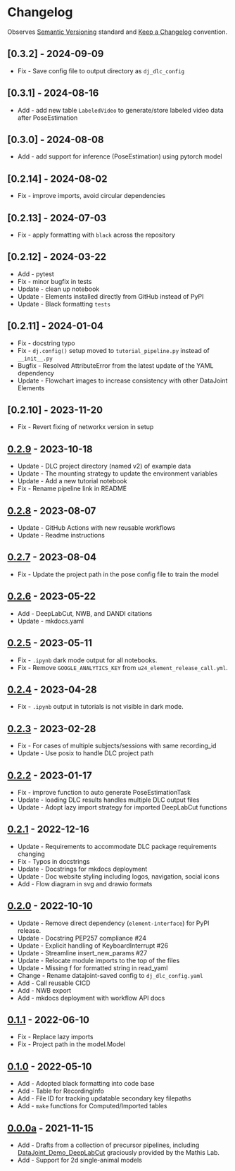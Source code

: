 # Changelog

Observes [Semantic Versioning](https://semver.org/spec/v2.0.0.html) standard and 
[Keep a Changelog](https://keepachangelog.com/en/1.0.0/) convention.

## [0.3.2] - 2024-09-09

+ Fix - Save config file to output directory as `dj_dlc_config`

## [0.3.1] - 2024-08-16

+ Add - add new table `LabeledVideo` to generate/store labeled video data after PoseEstimation

## [0.3.0] - 2024-08-08

+ Add - add support for inference (PoseEstimation) using pytorch model

## [0.2.14] - 2024-08-02

+ Fix - improve imports, avoid circular dependencies

## [0.2.13] - 2024-07-03

+ Fix - apply formatting with `black` across the repository

## [0.2.12] - 2024-03-22

+ Add - pytest
+ Fix - minor bugfix in tests
+ Update - clean up notebook
+ Update - Elements installed directly from GitHub instead of PyPI
+ Update - Black formatting `tests`

## [0.2.11] - 2024-01-04

+ Fix - docstring typo
+ Fix - `dj.config()` setup moved to `tutorial_pipeline.py` instead of `__init__.py`
+ Bugfix - Resolved AttributeError from the latest update of the YAML dependency
+ Update - Flowchart images to increase consistency with other DataJoint Elements

## [0.2.10] - 2023-11-20

+ Fix - Revert fixing of networkx version in setup 

## [0.2.9] - 2023-10-18

+ Update - DLC project directory (named v2) of example data
+ Update - The mounting strategy to update the environment variables
+ Update - Add a new tutorial notebook
+ Fix - Rename pipeline link in README

## [0.2.8] - 2023-08-07

+ Update - GitHub Actions with new reusable workflows
+ Update - Readme instructions

## [0.2.7] - 2023-08-04

+ Fix - Update the project path in the pose config file to train the model

## [0.2.6] - 2023-05-22

+ Add - DeepLabCut, NWB, and DANDI citations
+ Update - mkdocs.yaml

## [0.2.5] - 2023-05-11

+ Fix - `.ipynb` dark mode output for all notebooks.
+ Fix - Remove `GOOGLE_ANALYTICS_KEY` from `u24_element_release_call.yml`.

## [0.2.4] - 2023-04-28

+ Fix - `.ipynb` output in tutorials is not visible in dark mode.

## [0.2.3] - 2023-02-28

+ Fix - For cases of multiple subjects/sessions with same recording_id
+ Update - Use posix to handle DLC project path

## [0.2.2] - 2023-01-17

+ Fix - improve function to auto generate PoseEstimationTask
+ Update - loading DLC results handles multiple DLC output files
+ Update - Adopt lazy import strategy for imported DeepLabCut functions

## [0.2.1] - 2022-12-16

+ Update - Requirements to accommodate DLC package requirements changing
+ Fix - Typos in docstrings
+ Update - Docstrings for mkdocs deployment
+ Update - Doc website styling including logos, navigation, social icons
+ Add - Flow diagram in svg and drawio formats

## [0.2.0] - 2022-10-10

+ Update - Remove direct dependency (`element-interface`) for PyPI release.
+ Update - Docstring PEP257 compliance #24 
+ Update - Explicit handling of KeyboardInterrupt #26
+ Update - Streamline insert_new_params #27
+ Update - Relocate module imports to the top of the files
+ Update - Missing f for formatted string in read_yaml
+ Change - Rename datajoint-saved config to `dj_dlc_config.yaml`
+ Add - Call reusable CICD
+ Add - NWB export
+ Add - mkdocs deployment with workflow API docs

## [0.1.1] - 2022-06-10

+ Fix - Replace lazy imports
+ Fix - Project path in the model.Model

## [0.1.0] - 2022-05-10

+ Add - Adopted black formatting into code base
+ Add - Table for RecordingInfo
+ Add - File ID for tracking updatable secondary key filepaths
+ Add - `make` functions for Computed/Imported tables

## [0.0.0a] - 2021-11-15

+ Add - Drafts from a collection of precursor pipelines, including
  [DataJoint_Demo_DeepLabCut](https://github.com/MMathisLab/DataJoint_Demo_DeepLabCut)
  graciously provided by the Mathis Lab.
+ Add - Support for 2d single-animal models

[0.2.9]: https://github.com/datajoint/element-deeplabcut/releases/tag/0.2.9
[0.2.8]: https://github.com/datajoint/element-deeplabcut/releases/tag/0.2.8
[0.2.7]: https://github.com/datajoint/element-deeplabcut/releases/tag/0.2.7
[0.2.6]: https://github.com/datajoint/element-deeplabcut/releases/tag/0.2.6
[0.2.5]: https://github.com/datajoint/element-deeplabcut/releases/tag/0.2.5
[0.2.4]: https://github.com/datajoint/element-deeplabcut/releases/tag/0.2.4
[0.2.3]: https://github.com/datajoint/element-deeplabcut/releases/tag/0.2.3
[0.2.2]: https://github.com/datajoint/element-deeplabcut/releases/tag/0.2.2
[0.2.1]: https://github.com/datajoint/element-deeplabcut/releases/tag/0.2.1
[0.2.0]: https://github.com/datajoint/element-deeplabcut/releases/tag/0.2.0
[0.1.1]: https://github.com/datajoint/element-deeplabcut/releases/tag/0.1.1
[0.1.0]: https://github.com/datajoint/element-deeplabcut/releases/tag/0.1.0
[0.0.0a]: https://github.com/datajoint/element-deeplabcut/releases/tag/0.0.0a
